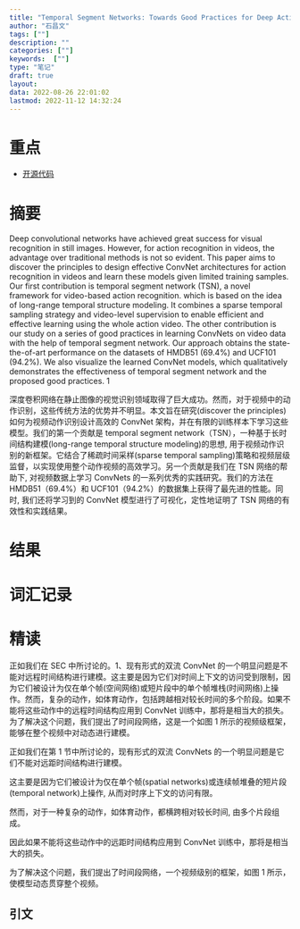 ```yaml
---
title: "Temporal Segment Networks: Towards Good Practices for Deep Action Recognition"
author: "石昌文"
tags: [""]
description: ""
categories: [""]
keywords:  [""]
type: "笔记"
draft: true
layout: 
data: 2022-08-26 22:01:02
lastmod: 2022-11-12 14:32:24
---
```


# 重点

- [开源代码](https://github.com/yjxiong/tsn-pytorch)

# 摘要

Deep convolutional networks have achieved great success for visual recognition in still images. However, for action recognition in videos, the advantage over traditional methods is not so evident. This paper aims to discover the principles to design effective ConvNet architectures for action recognition in videos and learn these models given limited training samples. Our first contribution is temporal segment network (TSN), a novel framework for video-based action recognition. which is based on the idea of long-range temporal structure modeling. It combines a sparse temporal sampling strategy and video-level supervision to enable efficient and effective learning using the whole action video. The other contribution is our study on a series of good practices in learning ConvNets on video data with the help of temporal segment network. Our approach obtains the state-the-of-art performance on the datasets of HMDB51 (69.4%) and UCF101 (94.2%). We also visualize the learned ConvNet models, which qualitatively demonstrates the effectiveness of temporal segment network and the proposed good practices. 1

深度卷积网络在静止图像的视觉识别领域取得了巨大成功。然而，对于视频中的动作识别，这些传统方法的优势并不明显。本文旨在研究(discover the principles)如何为视频动作识别设计高效的 ConvNet 架构，并在有限的训练样本下学习这些模型。我们的第一个贡献是 temporal segment network（TSN），一种基于长时间结构建模(long-range temporal structure modeling)的思想, 用于视频动作识别的新框架。它结合了稀疏时间采样(sparse temporal sampling)策略和视频层级监督，以实现使用整个动作视频的高效学习。另一个贡献是我们在 TSN 网络的帮助下, 对视频数据上学习 ConvNets 的一系列优秀的实践研究。我们的方法在 HMDB51（69.4%）和 UCF101（94.2%）的数据集上获得了最先进的性能。同时, 我们还将学习到的 ConvNet 模型进行了可视化，定性地证明了 TSN 网络的有效性和实践结果。

# 结果

# 词汇记录

# 精读

正如我们在 SEC 中所讨论的。1、现有形式的双流 ConvNet 的一个明显问题是不能对远程时间结构进行建模。这主要是因为它们对时间上下文的访问受到限制，因为它们被设计为仅在单个帧(空间网络)或短片段中的单个帧堆栈(时间网络)上操作。然而，复杂的动作，如体育动作，包括跨越相对较长时间的多个阶段。如果不能将这些动作中的远程时间结构应用到 ConvNet 训练中，那将是相当大的损失。为了解决这个问题，我们提出了时间段网络，这是一个如图 1 所示的视频级框架，能够在整个视频中对动态进行建模。

正如我们在第 1 节中所讨论的，现有形式的双流 ConvNets 的一个明显问题是它们不能对远距时间结构进行建模。

这主要是因为它们被设计为仅在单个帧(spatial networks)或连续帧堆叠的短片段(temporal network)上操作, 从而对时序上下文的访问有限。

然而，对于一种复杂的动作，如体育动作，都横跨相对较长时间, 由多个片段组成。

因此如果不能将这些动作中的远距时间结构应用到 ConvNet 训练中，那将是相当大的损失。

为了解决这个问题，我们提出了时间段网络，一个视频级别的框架，如图 1 所示，使模型动态贯穿整个视频。

## 引文
